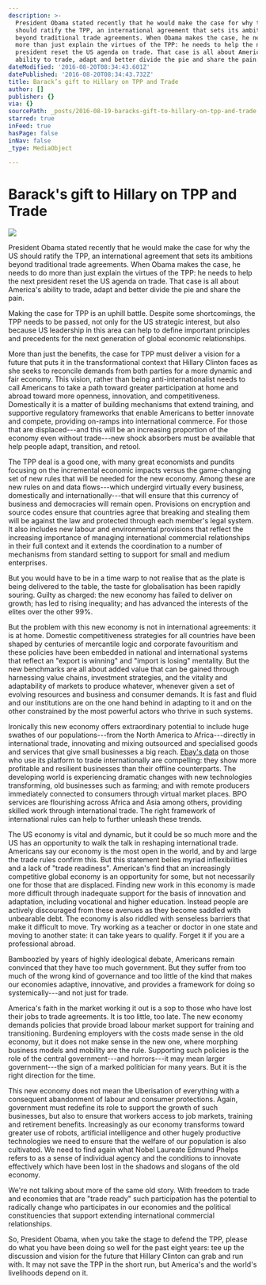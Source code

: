 ```yaml
---
description: >-
  President Obama stated recently that he would make the case for why the US
  should ratify the TPP, an international agreement that sets its ambitions
  beyond traditional trade agreements. When Obama makes the case, he needs to do
  more than just explain the virtues of the TPP: he needs to help the next
  president reset the US agenda on trade. That case is all about America’s
  ability to trade, adapt and better divide the pie and share the pain.
dateModified: '2016-08-20T08:34:43.601Z'
datePublished: '2016-08-20T08:34:43.732Z'
title: Barack’s gift to Hillary on TPP and Trade
author: []
publisher: {}
via: {}
sourcePath: _posts/2016-08-19-baracks-gift-to-hillary-on-tpp-and-trade.md
starred: true
inFeed: true
hasPage: false
inNav: false
_type: MediaObject

---
```

# Barack's gift to Hillary on TPP and Trade
![](https://the-grid-user-content.s3-us-west-2.amazonaws.com/adb0aae5-90e9-4940-a8e7-ccc052a6bc9a.jpg)

President Obama stated recently that he would make the case for why the US should ratify the TPP, an international agreement that sets its ambitions beyond traditional trade agreements. When Obama makes the case, he needs to do more than just explain the virtues of the TPP: he needs to help the next president reset the US agenda on trade. That case is all about America's ability to trade, adapt and better divide the pie and share the pain.

Making the case for TPP is an uphill battle. Despite some shortcomings, the TPP needs to be passed, not only for the US strategic interest, but also because US leadership in this area can help to define important principles and precedents for the next generation of global economic relationships.

More than just the benefits, the case for TPP must deliver a vision for a future that puts it in the transformational context that Hillary Clinton faces as she seeks to reconcile demands from both parties for a more dynamic and fair economy. This vision, rather than being anti-internationalist needs to call Americans to take a path toward greater participation at home and abroad toward more openness, innovation, and competitiveness. Domestically it is a matter of building mechanisms that extend training, and supportive regulatory frameworks that enable Americans to better innovate and compete, providing on-ramps into international commerce. For those that are displaced---and this will be an increasing proportion of the economy even without trade---new shock absorbers must be available that help people adapt, transition, and retool.

The TPP deal is a good one, with many great economists and pundits focusing on the incremental economic impacts versus the game-changing set of new rules that will be needed for the new economy. Among these are new rules on and data flows---which undergird virtually every business, domestically and internationally---that will ensure that this currency of business and democracies will remain open. Provisions on encryption and source codes ensure that countries agree that breaking and stealing them will be against the law and protected through each member's legal system. It also includes new labour and environmental provisions that reflect the increasing importance of managing international commercial relationships in their full context and it extends the coordination to a number of mechanisms from standard setting to support for small and medium enterprises.

But you would have to be in a time warp to not realise that as the plate is being delivered to the table, the taste for globalisation has been rapidly souring. Guilty as charged: the new economy has failed to deliver on growth; has led to rising inequality; and has advanced the interests of the elites over the other 99%.

But the problem with this new economy is not in international agreements: it is at home. Domestic competitiveness strategies for all countries have been shaped by centuries of mercantile logic and corporate favouritism and these policies have been embedded in national and international systems that reflect an "export is winning" and "import is losing" mentality. But the new benchmarks are all about added value that can be gained through harnessing value chains, investment strategies, and the vitality and adaptability of markets to produce whatever, whenever given a set of evolving resources and business and consumer demands. It is fast and fluid and our institutions are on the one hand behind in adapting to it and on the other constrained by the most powerful actors who thrive in such systems.

Ironically this new economy offers extraordinary potential to include huge swathes of our populations---from the North America to Africa---directly in international trade, innovating and mixing outsourced and specialised goods and services that give small businesses a big reach. [Ebay's data][0] on those who use its platform to trade internationally are compelling: they show more profitable and resilient businesses than their offline counterparts. The developing world is experiencing dramatic changes with new technologies transforming, old businesses such as farming; and with remote producers immediately connected to consumers through virtual market places. BPO services are flourishing across Africa and Asia among others, providing skilled work through international trade. The right framework of international rules can help to further unleash these trends.

The US economy is vital and dynamic, but it could be so much more and the US has an opportunity to walk the talk in reshaping international trade. Americans say our economy is the most open in the world, and by and large the trade rules confirm this. But this statement belies myriad inflexibilities and a lack of "trade readiness". American's find that an increasingly competitive global economy is an opportunity for some, but not necessarily one for those that are displaced. Finding new work in this economy is made more difficult through inadequate support for the basis of innovation and adaptation, including vocational and higher education. Instead people are actively discouraged from these avenues as they become saddled with unbearable debt. The economy is also riddled with senseless barriers that make it difficult to move. Try working as a teacher or doctor in one state and moving to another state: it can take years to qualify. Forget it if you are a professional abroad.

Bamboozled by years of highly ideological debate, Americans remain convinced that they have too much government. But they suffer from too much of the wrong kind of governance and too little of the kind that makes our economies adaptive, innovative, and provides a framework for doing so systemically---and not just for trade.

America's faith in the market working it out is a sop to those who have lost their jobs to trade agreements. It is too little, too late. The new economy demands policies that provide broad labour market support for training and transitioning. Burdening employers with the costs made sense in the old economy, but it does not make sense in the new one, where morphing business models and mobility are the rule. Supporting such policies is the role of the central government---and horrors---it may mean larger government---the sign of a marked politician for many years. But it is the right direction for the time.

This new economy does not mean the Uberisation of everything with a consequent abandonment of labour and consumer protections. Again, government must redefine its role to support the growth of such businesses, but also to ensure that workers access to job markets, training and retirement benefits. Increasingly as our economy transforms toward greater use of robots, artificial intelligence and other hugely productive technologies we need to ensure that the welfare of our population is also cultivated. We need to find again what Nobel Laureate Edmund Phelps refers to as a sense of individual agency and the conditions to innovate effectively which have been lost in the shadows and slogans of the old economy.

We're not talking about more of the same old story. With freedom to trade and economies that are "trade ready" such participation has the potential to radically change who participates in our economies and the political constituencies that support extending international commercial relationships.

So, President Obama, when you take the stage to defend the TPP, please do what you have been doing so well for the past eight years: tee up the discussion and vision for the future that Hillary Clinton can grab and run with. It may not save the TPP in the short run, but America's and the world's livelihoods depend on it.

[0]: http://www.ebaymainstreet.com/lab